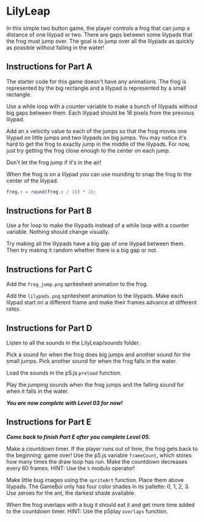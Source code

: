 # LilyLeap

In this simple two button game, the player controls a frog that can jump a distance of one lilypad or two. There are gaps between some lilypads that the frog must jump over. The goal is to jump over all the lilypads as quickly as possible without falling in the water!

## Instructions for Part A

The starter code for this game doesn't have any animations. The frog is represented by the big rectangle and a lilypad is represented by a small rectangle.

Use a while loop with a counter variable to make a bunch of lilypads without big gaps between them. Each lilypad should be 16 pixels from the previous lilypad.

Add an x velocity value to each of the jumps so that the frog moves one lilypad on little jumps and two lilypads on big jumps. You may notice it's hard to get the frog to exactly jump in the middle of the lilypads.
For now, just try getting the frog close enough to the center on each jump.

Don't let the frog jump if it's in the air!

When the frog is on a lilypad you can use rounding to snap the frog to the center of the lilypad.

```js
frog.x = round(frog.x / 16) * 16;
```

## Instructions for Part B

Use a for loop to make the lilypads instead of a while loop with a counter variable. Nothing should change visually.

Try making all the lilypads have a big gap of one lilypad between them. Then try making it random whether there is a big gap or not.

## Instructions for Part C

Add the `frog_jump.png` spritesheet animation to the frog.

Add the `lilypads.png` spritesheet animation to the lilypads. Make each lilypad start on a different frame and make their frames advance at different rates.

## Instructions for Part D

Listen to all the sounds in the LilyLeap/sounds folder.

Pick a sound for when the frog does big jumps and another sound for the small jumps. Pick another sound for when the frog falls in the water.

Load the sounds in the p5.js `preload` function.

Play the jumping sounds when the frog jumps and the falling sound for when it falls in the water.

**_You are now complete with Level 03 for now!_**

## Instructions for Part E

**_Come back to finish Part E after you complete Level 05._**

Make a countdown timer. If the player runs out of time, the frog gets back to the beginning: game over! Use the p5.js variable `frameCount`, which stores how many times the draw loop has run. Make the countdown decreases every 60 frames. HINT: Use the `%` modulo operator!

Make little bug images using the `spriteArt` function. Place them above lilypads. The GameBoi only has four color shades in its pallette: 0, 1, 2, 3. Use zeroes for the ant, the darkest shade available.

When the frog overlaps with a bug it should eat it and get more time added to the countdown timer. HINT: Use the p5play `overlaps` function.
